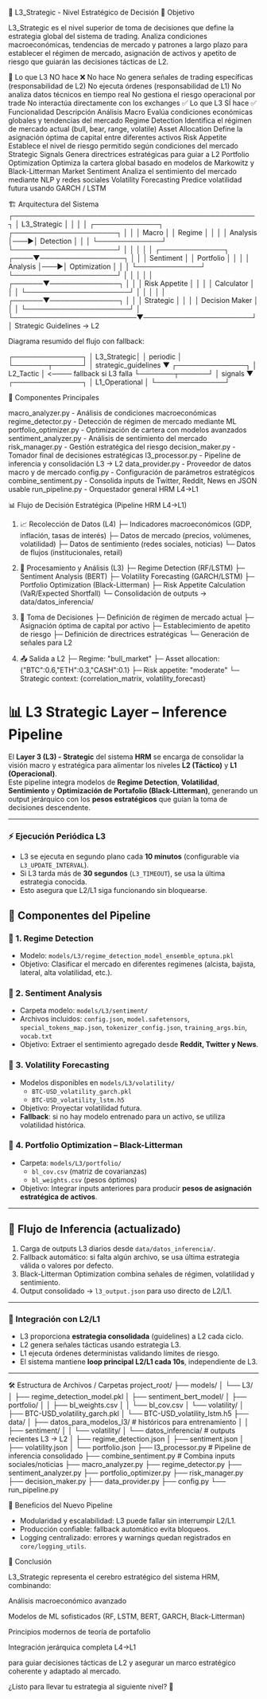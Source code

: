 🌟 L3_Strategic - Nivel Estratégico de Decisión
🎯 Objetivo

L3_Strategic es el nivel superior de toma de decisiones que define la estrategia global del sistema de trading. Analiza condiciones macroeconómicas, tendencias de mercado y patrones a largo plazo para establecer el régimen de mercado, asignación de activos y apetito de riesgo que guiarán las decisiones tácticas de L2.

🚫 Lo que L3 NO hace
❌ No hace
No genera señales de trading específicas (responsabilidad de L2)
No ejecuta órdenes (responsabilidad de L1)
No analiza datos técnicos en tiempo real
No gestiona el riesgo operacional por trade
No interactúa directamente con los exchanges
✅ Lo que L3 SÍ hace
✅ Funcionalidad	Descripción
Análisis Macro	Evalúa condiciones económicas globales y tendencias del mercado
Regime Detection	Identifica el régimen de mercado actual (bull, bear, range, volatile)
Asset Allocation	Define la asignación óptima de capital entre diferentes activos
Risk Appetite	Establece el nivel de riesgo permitido según condiciones del mercado
Strategic Signals	Genera directrices estratégicas para guiar a L2
Portfolio Optimization	Optimiza la cartera global basado en modelos de Markowitz y Black-Litterman
Market Sentiment	Analiza el sentimiento del mercado mediante NLP y redes sociales
Volatility Forecasting	Predice volatilidad futura usando GARCH / LSTM

🏗️ Arquitectura del Sistema
┌─────────────────────────────────────────────────┐
│                   L3_Strategic                  │
│                                                 │
│  ┌─────────────┐    ┌─────────────────────┐    │
│  │  Macro      │    │   Regime            │    │
│  │  Analysis   │───▶│   Detection         │    │
│  └─────────────┘    └─────────────────────┘    │
│                          │                     │
│  ┌─────────────┐    ┌────▼─────────────────┐   │
│  │  Sentiment  │    │   Portfolio          │   │
│  │  Analysis   │───▶│   Optimization       │   │
│  └─────────────┘    └─────────────────────┘    │
│                          │                     │
│                   ┌──────▼──────────────┐      │
│                   │  Risk Appetite      │      │
│                   │  Calculator         │      │
│                   └─────────────────────┘      │
│                          │                     │
│                   ┌──────▼──────────────┐      │
│                   │  Strategic          │      │
│                   │  Decision Maker     │      │
│                   └─────────────────────┘      │
└─────────────────────────▼──────────────────────┘
                          │
                  Strategic Guidelines → L2


Diagrama resumido del flujo con fallback:

┌──────────────┐
│   L3_Strategic│
│  periodic     │
└───────┬──────┘
        │ strategic_guidelines
        ▼
┌──────────────┐
│   L2_Tactic  │ <──── fallback si L3 falla
└───────┬──────┘
        │ signals
        ▼
┌──────────────┐
│   L1_Operational │
└──────────────┘


🔧 Componentes Principales

macro_analyzer.py - Análisis de condiciones macroeconómicas
regime_detector.py - Detección de régimen de mercado mediante ML
portfolio_optimizer.py - Optimización de cartera con modelos avanzados
sentiment_analyzer.py - Análisis de sentimiento del mercado
risk_manager.py - Gestión estratégica del riesgo
decision_maker.py - Tomador final de decisiones estratégicas
l3_processor.py - Pipeline de inferencia y consolidación L3 → L2
data_provider.py - Proveedor de datos macro y de mercado
config.py - Configuración de parámetros estratégicos
combine_sentiment.py - Consolida inputs de Twitter, Reddit, News en JSON usable
run_pipeline.py - Orquestador general HRM L4→L1

📊 Flujo de Decisión Estratégica (Pipeline HRM L4→L1)
1. 📈 Recolección de Datos (L4)
   ├─ Indicadores macroeconómicos (GDP, inflación, tasas de interés)
   ├─ Datos de mercado (precios, volúmenes, volatilidad)
   ├─ Datos de sentimiento (redes sociales, noticias)
   └─ Datos de flujos (institucionales, retail)

2. 🧠 Procesamiento y Análisis (L3)
   ├─ Regime Detection (RF/LSTM)
   ├─ Sentiment Analysis (BERT)
   ├─ Volatility Forecasting (GARCH/LSTM)
   ├─ Portfolio Optimization (Black-Litterman)
   ├─ Risk Appetite Calculation (VaR/Expected Shortfall)
   └─ Consolidación de outputs → data/datos_inferencia/

3. 🎯 Toma de Decisiones
   ├─ Definición de régimen de mercado actual
   ├─ Asignación óptima de capital por activo
   ├─ Establecimiento de apetito de riesgo
   ├─ Definición de directrices estratégicas
   └─ Generación de señales para L2

4. 📤 Salida a L2
   ├─ Regime: "bull_market"
   ├─ Asset allocation: {"BTC":0.6,"ETH":0.3,"CASH":0.1}
   ├─ Risk appetite: "moderate"
   └─ Strategic context: {correlation_matrix, volatility_forecast}


# 📊 L3 Strategic Layer – Inference Pipeline

El **Layer 3 (L3) - Strategic** del sistema **HRM** se encarga de consolidar la visión macro y estratégica para alimentar los niveles **L2 (Táctico)** y **L1 (Operacional)**.  
Este pipeline integra modelos de **Regime Detection**, **Volatilidad**, **Sentimiento** y **Optimización de Portafolio (Black-Litterman)**, generando un output jerárquico con los **pesos estratégicos** que guían la toma de decisiones descendente.

---

### ⚡ Ejecución Periódica L3
- L3 se ejecuta en segundo plano cada **10 minutos** (configurable via `L3_UPDATE_INTERVAL`).
- Si L3 tarda más de **30 segundos** (`L3_TIMEOUT`), se usa la última estrategia conocida.
- Esto asegura que L2/L1 siga funcionando sin bloquearse.


## 🚀 Componentes del Pipeline

### 🔹 1. Regime Detection
- Modelo: `models/L3/regime_detection_model_ensemble_optuna.pkl`
- Objetivo: Clasificar el mercado en diferentes regímenes (alcista, bajista, lateral, alta volatilidad, etc.).

### 🔹 2. Sentiment Analysis
- Carpeta modelo: `models/L3/sentiment/`
- Archivos incluidos: `config.json`, `model.safetensors`, `special_tokens_map.json`, `tokenizer_config.json`, `training_args.bin`, `vocab.txt`
- Objetivo: Extraer el sentimiento agregado desde **Reddit, Twitter y News**.

### 🔹 3. Volatility Forecasting
- Modelos disponibles en `models/L3/volatility/`
  - `BTC-USD_volatility_garch.pkl`
  - `BTC-USD_volatility_lstm.h5`
- Objetivo: Proyectar volatilidad futura.  
- **Fallback**: si no hay modelo entrenado para un activo, se utiliza volatilidad histórica.

### 🔹 4. Portfolio Optimization – Black-Litterman
- Carpeta: `models/L3/portfolio/`
  - `bl_cov.csv` (matriz de covarianzas)
  - `bl_weights.csv` (pesos óptimos)
- Objetivo: Integrar inputs anteriores para producir **pesos de asignación estratégica de activos**.

---

## 🔄 Flujo de Inferencia (actualizado)
1. Carga de outputs L3 diarios desde `data/datos_inferencia/`.
2. Fallback automático: si falta algún archivo, se usa última estrategia válida o valores por defecto.
3. Black-Litterman Optimization combina señales de régimen, volatilidad y sentimiento.
4. Output consolidado → `l3_output.json` para uso directo de L2/L1.

---

### 🔗 Integración con L2/L1
- L3 proporciona **estrategia consolidada** (guidelines) a L2 cada ciclo.
- L2 genera señales tácticas usando estrategia L3.
- L1 ejecuta órdenes deterministas validando límites de riesgo.
- El sistema mantiene **loop principal L2/L1 cada 10s**, independiente de L3.

---


🛠️ Estructura de Archivos / Carpetas
project_root/
 ├── models/
 │    └── L3/
 │        ├── regime_detection_model.pkl
 │        ├── sentiment_bert_model/
 │        ├── portfolio/
 │        │    ├── bl_weights.csv
 │        │    └── bl_cov.csv
 │        └── volatility/
 │             ├── BTC-USD_volatility_garch.pkl
 │             └── BTC-USD_volatility_lstm.h5
 ├── data/
 │    ├── datos_para_modelos_l3/     # históricos para entrenamiento
 │    │    ├── sentiment/
 │    │    └── volatility/
 │    └── datos_inferencia/          # outputs recientes L3 → L2
 │         ├── regime_detection.json
 │         ├── sentiment.json
 │         ├── volatility.json
 │         └── portfolio.json
 ├── l3_processor.py                # Pipeline de inferencia consolidado
 ├── combine_sentiment.py           # Combina inputs sociales/noticias
 ├── macro_analyzer.py
 ├── regime_detector.py
 ├── sentiment_analyzer.py
 ├── portfolio_optimizer.py
 ├── risk_manager.py
 ├── decision_maker.py
 ├── data_provider.py
 ├── config.py
 └── run_pipeline.py

🎯 Beneficios del Nuevo Pipeline
- Modularidad y escalabilidad: L3 puede fallar sin interrumpir L2/L1.
- Producción confiable: fallback automático evita bloqueos.
- Logging centralizado: errores y warnings quedan registrados en `core/logging_utils`.

🎉 Conclusión

L3_Strategic representa el cerebro estratégico del sistema HRM, combinando:

Análisis macroeconómico avanzado

Modelos de ML sofisticados (RF, LSTM, BERT, GARCH, Black-Litterman)

Principios modernos de teoría de portafolio

Integración jerárquica completa L4→L1

para guiar decisiones tácticas de L2 y asegurar un marco estratégico coherente y adaptado al mercado.

¿Listo para llevar tu estrategia al siguiente nivel? 🚀